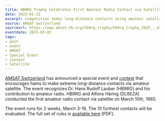 ```yaml
---
title: HB9RG Trophy Celebrates First Amateur Radio Contact via Satellite
date: 2025-01-21
excerpt: Competition seeks long-distance contacts using amateur satellites.
source: AMSAT Switzerland
sourceurl: https://www.amsat-hb.org/hb9rg_trophy/hb9rg_trophy_2025_-_distance
eventdate: 2025-03-03
tags:
- post
- event
- AMSAT
- Special Event
- Contest
- Satellite
---
```

[AMSAT Switzerland](https://www.amsat-hb.org/) has announced a special event and [contest](https://www.amsat-hb.org/hb9rg_trophy/hb9rg_trophy_2025_-_distance) that encourages hams to make extreme long-distance contacts via amateur satellite. The event recognizes Dr. Hans Rudolf Lauber (HB9RG) and his contribution to amateur radio. HB9RG and Alfons Häring (DL6EZA) conducted the first amateur radio contact via satellite on March 10th, 1965.

The event runs for 2 weeks, March 3-16. The 10 furthest contacts will be evaluated. The full set of rules is [available here](https://www.amsat-hb.org/clubdesk/w_amsathb/fileservlet?type=file&id=1000181&s=djEtZ76irpsV9FPTHm_620tbnlMdEyXBkjFFw3-3wqMBGSY=) [PDF].